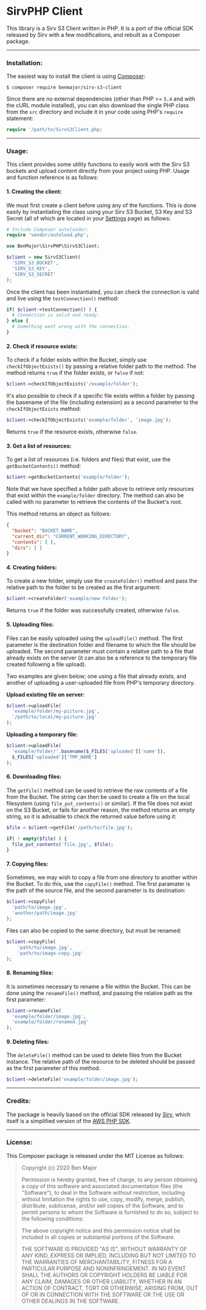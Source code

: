 # SirvPHP Client

This library is a Sirv S3 Client written in PHP. It is a port of the official SDK released by Sirv with a few modifications, and rebuilt as a Composer package.

---

### Installation:

The easiest way to install the client is using [Composer](https://www.getcomposer.com/):

```
$ composer require benmajor/sirv-s3-client
```

Since there are no external dependencies (other than PHP >= `5.4` and with the cURL module installed), you can also download the single PHP class from the `src` directory and include it in your code using PHP's `require` statement:

```php
require '/path/to/SirvS3Client.php;
```

---

### Usage:

This client provides some utility functions to easily work with the Sirv S3 buckets and upload content directly from your project using PHP. Usage and function reference is as follows:

#### 1. Creating the client:

We must first create a client before using any of the functions. This is done easily by instantiating the class using your Sirv S3 Bucket, S3 Key and S3 Secret (all of which are located in your [Settings](https://my.sirv.com/#/account/settings/api) page) as follows:

```php
# Include Composer autoloader:
require 'vendor/autoload.php';

use BenMajor\SirvPHP\SirvS3Client;

$client = new SirvS3Client(
  'SIRV_S3_BUCKET',
  'SIRV_S3_KEY',
  'SIRV_S3_SECRET'
);
```

Once the client has been instantiated, you can check the connection is valid and live using the `testConnection()` method:

```php
if( $client->testConnection() ) {
  # Connection is valid and ready.
} else {
  # Something went wrong with the connection.
}
```

#### 2. Check if resource exists:

To check if a folder exists within the Bucket, simply use `checkIfObjectExists()` by passing a relative folder path to the method. The method returns `true` if the folder exists, or `false` if not:

```php
$client->checkIfObjectExists('/example/folder');
```

It's also possible to check if a specific file exists within a folder by passing the basename of the file (including extension) as a second parameter to the `checkIfObjectExists` method:

```php
$client->checkIfObjectExists('example/folder', 'image.jpg');
```

Returns `true` if the resource exists, otherwise `false`.

#### 3. Get a list of resources:

To get a list of resources (i.e. folders and files) that exist, use the `getBucketContents()` method:

```php
$client->getBucketContents('example/folder');
```

Note that we have specified a folder path above to retrieve only resources that exist within the `example/folder` directory. The method can also be called with no parameter to retrieve the contents of the Bucket's root.

This method returns an object as follows:

```json
{
  "bucket": "BUCKET_NAME",
  "current_dir": "CURRENT_WORKING_DIRECTORY",
  "contents": [ ],
  "dirs": [ ]
}
```

#### 4. Creating folders:

To create a new folder, simply use the `createFolder()` method and pass the relative path to the folder to be created as the first argument:

```php
$client->createFolder('example/new-folder');
```

Returns `true` if the folder was successfully created, otherwise `false`.

#### 5. Uploading files:

Files can be easily uploaded using the `uploadFile()` method. The first parameter is the destination folder and filename to which the file should be uploaded. The second parameter must contain a relative path to a file that already exists on the server (it can also be a reference to the temporary file created following a file upload). 

Two examples are given below; one using a file that already exists, and another of uploading a user-uploaded file from PHP's temporary directory.

**Upload existing file on server:**

```php
$client->uploadFile(
  'example/folder/my-picture.jpg',
  '/path/to/local/my-picture.jpg'
);
```

**Uploading a temporary file:**

```php
$client->uploadFile(
  'example/folder/'.basename($_FILES['uploaded']['name']),
  $_FILES['uploaded']['TMP_NAME']
);
```

#### 6. Downloading files:

The `getFile()` method can be used to retrieve the raw contents of a file from the Bucket. The string can then be used to create a file on the local filesystem (using `file_put_contents()` or similar). If the file does not exist on the S3 Bucket, or fails for another reason, the method returns an empty string, so it is advisable to check the returned value before using it:

```php
$file = $client->getFile('/path/to/file.jpg');

if( ! empty($file) ) {
  file_put_contents('file.jpg', $file);
}
```

#### 7. Copying files:

Sometimes, we may wish to copy a file from one directory to another within the Bucket. To do this, use the `copyFile()` method. The first paramater is the path of the source file, and the second parameter is its destination:

```php
$client->copyFile(
  'path/to/image.jpg',
  'another/path/image.jpg'
);
```

Files can also be copied to the same directory, but must be renamed:

```php
$client->copyFile(
	'path/to/image.jpg',
	'path/to/image-copy.jpg'
);
```

#### 8. Renaming files:

It is sometimes necessary to rename a file within the Bucket. This can be done using the `renameFile()` method, and passing the relative path as the first parameter:

```php
$client->renameFile(
  'example/folder/image.jpg',
  'example/folder/renamed.jpg'
);
```

#### 9. Deleting files:

The `deleteFile()` method can be used to delete files from the Bucket instance. The relative path of the resource to be deleted should be passed as the first parameter of this method. 

```php
$client->deleteFile('example/folder/image.jpg');
```

---

### Credits:

The package is heavily based on the official SDK released by [Sirv](https://sirv.com/help/articles/s3-api/php-sdk-for-sirv-s3/), which itself is a simplified version of the [AWS PHP SDK](https://aws.amazon.com/sdk-for-php/).

---

### License:

This Composer package is released under the MIT License as follows:

> Copyright (c) 2020 Ben Major
>
> Permission is hereby granted, free of charge, to any person obtaining a copy of this software and associated documentation files (the "Software"), to deal in the Software without restriction, including without limitation the rights to use, copy, modify, merge, publish, distribute, sublicense, and/or sell copies of the Software, and to permit persons to whom the Software is furnished to do so, subject to the following conditions:
>
> The above copyright notice and this permission notice shall be included in all copies or substantial portions of the Software.
>
> THE SOFTWARE IS PROVIDED "AS IS", WITHOUT WARRANTY OF ANY KIND, EXPRESS OR IMPLIED, INCLUDING BUT NOT LIMITED TO THE WARRANTIES OF MERCHANTABILITY,
> FITNESS FOR A PARTICULAR PURPOSE AND NONINFRINGEMENT. IN NO EVENT SHALL THE
> AUTHORS OR COPYRIGHT HOLDERS BE LIABLE FOR ANY CLAIM, DAMAGES OR OTHER
> LIABILITY, WHETHER IN AN ACTION OF CONTRACT, TORT OR OTHERWISE, ARISING FROM, OUT OF OR IN CONNECTION WITH THE SOFTWARE OR THE USE OR OTHER DEALINGS IN THE SOFTWARE.

